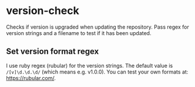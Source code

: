 # version-check
Checks if version is upgraded when updating the repository. Pass regex for version strings and a filename to test if it has been updated.

## Set version format regex

I use ruby regex (rubular) for the version strings. The default value is `/[v]\d.\d.\d/` (which means e.g. v1.0.0). You can test your own formats at: https://rubular.com/.
